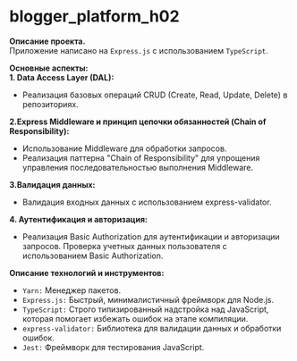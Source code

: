 # blogger_platform_h02
**Описание проекта.**   
Приложение написано на ``Express.js`` с использованием ``TypeScript``.

**Основные аспекты:**  
**1. Data Access Layer (DAL):**

- Реализация базовых операций CRUD (Create, Read, Update, Delete) в репозиториях. 

**2.Express Middleware и принцип цепочки обязанностей (Chain of Responsibility):**

- Использование Middleware для обработки запросов.
- Реализация паттерна "Chain of Responsibility" для упрощения управления последовательностью выполнения Middleware.  

**3.Валидация данных:**

- Валидация входных данных с использованием express-validator.

**4. Аутентификация и авторизация:**

- Реализация Basic Authorization для аутентификации и авторизации запросов.
Проверка учетных данных пользователя с использованием Basic Authorization.

**Описание технологий и инструментов:**

- ``Yarn:`` Менеджер пакетов.
- ``Express.js:`` Быстрый, минималистичный фреймворк для Node.js.
- ``TypeScript:`` Строго типизированный надстройка над JavaScript, которая помогает избежать ошибок на этапе компиляции.
- ``express-validator:`` Библиотека для валидации данных и обработки ошибок.
- ``Jest:`` Фреймворк для тестирования JavaScript.
